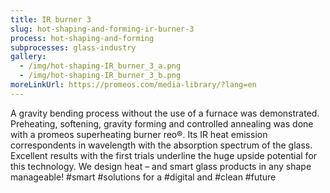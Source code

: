 ```yaml
---
title: IR burner 3
slug: hot-shaping-and-forming-ir-burner-3
process: hot-shaping-and-forming
subprocesses: glass-industry
gallery:
  - /img/hot-shaping-IR_burner_3_a.png
  - /img/hot-shaping-IR_burner_3_b.png
moreLinkUrl: https://promeos.com/media-library/?lang=en
---
```

A gravity bending process without the use of a furnace was demonstrated. Preheating, softening, gravity forming and controlled annealing was done with a promeos superheating burner reo®. Its IR heat emission correspondents in wavelength with the absorption spectrum of the glass. Excellent results with the first trials underline the huge upside potential for this technology. We design heat – and smart glass products in any shape manageable! #smart #solutions for a #digital and #clean #future

